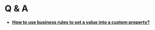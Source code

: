 # Q & A

- **[How to use business rules to set a value into a custom property?](https://docs.erp.net/tech/advanced/user-business-rules/Q%26A/set-value-into-custom-property.html)**
